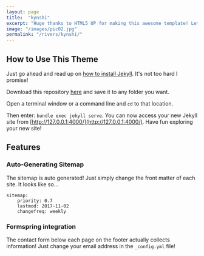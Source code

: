 ```yaml
---
layout: page
title:  "kynshi"
excerpt: "Huge thanks to HTML5 UP for making this awesome template! Let's see what it can do"
image: "/images/pic02.jpg"
permalink: "/rivers/kynshi/"
---
```


## How to Use This Theme
Just go ahead and read up on [how to install Jekyll](https://jekyllrb.com/). It's not too hard I promise!

Download this repository [here](https://github.com/iwiedenm/jekyll-theme-massively) and save it to any folder you want.

Open a terminal window or a command line and ```cd``` to that location.

Then enter: ```bundle exec jekyll serve```. You can now access your new Jekyll site from [http://127.0.0.1:4000/](http://127.0.0.1:4000/). Have fun exploring your new site!

## Features
### Auto-Generating Sitemap
The sitemap is auto generated! Just simply change the front matter of each site. It looks like so...
```
sitemap:
    priority: 0.7
    lastmod: 2017-11-02
    changefreq: weekly
```
### Formspring integration
The contact form below each page on the footer actually collects information! Just change your email address in the ```_config.yml``` file!
